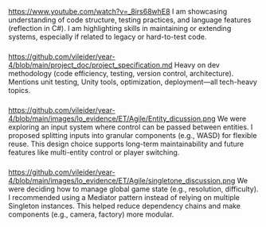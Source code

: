 https://www.youtube.com/watch?v=_8irs68whE8
I am showcasing understanding of code structure, testing practices, and language features (reflection in C#).
I am highlighting skills in maintaining or extending systems, especially if related to legacy or hard-to-test code.

###

https://github.com/vileider/year-4/blob/main/project_doc/project_specification.md
Heavy on dev methodology (code efficiency, testing, version control, architecture).
Mentions unit testing, Unity tools, optimization, deployment—all tech-heavy topics.

###
https://github.com/vileider/year-4/blob/main/images/lo_evidence/ET/Agile/Entity_dicussion.png
We were exploring an input system where control can be passed between entities. I proposed splitting inputs into granular components (e.g., WASD) for flexible reuse. This design choice supports long-term maintainability and future features like multi-entity control or player switching.
###

https://github.com/vileider/year-4/blob/main/images/lo_evidence/ET/Agile/singletone_discussion.png
We were deciding how to manage global game state (e.g., resolution, difficulty). I recommended using a Mediator pattern instead of relying on multiple Singleton instances. This helped reduce dependency chains and make components (e.g., camera, factory) more modular.